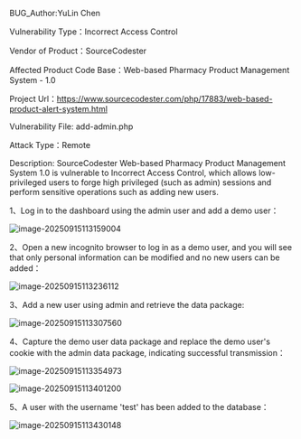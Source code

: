 BUG_Author:YuLin Chen

Vulnerability Type：Incorrect Access Control

Vendor of Product：SourceCodester

Affected Product Code Base：Web-based Pharmacy Product Management System - 1.0

Project Url：https://www.sourcecodester.com/php/17883/web-based-product-alert-system.html

Vulnerability File: add-admin.php

Attack Type：Remote

Description: SourceCodester Web-based Pharmacy Product Management System 1.0 is vulnerable to Incorrect Access Control, which allows low-privileged users to forge high privileged (such as admin) sessions and perform sensitive operations such as adding new users.

1、Log in to the dashboard using the admin user and add a demo user：

![image-20250915113159004](C:\Users\86183\AppData\Roaming\Typora\typora-user-images\image-20250915113159004.png)

2、Open a new incognito browser to log in as a demo user, and you will see that only personal information can be modified and no new users can be added：

![image-20250915113236112](C:\Users\86183\AppData\Roaming\Typora\typora-user-images\image-20250915113236112.png)

3、Add a new user using admin and retrieve the data package:

![image-20250915113307560](C:\Users\86183\AppData\Roaming\Typora\typora-user-images\image-20250915113307560.png)

4、Capture the demo user data package and replace the demo user's cookie with the admin data package, indicating successful transmission：

![image-20250915113354973](C:\Users\86183\AppData\Roaming\Typora\typora-user-images\image-20250915113354973.png)

![image-20250915113401200](C:\Users\86183\AppData\Roaming\Typora\typora-user-images\image-20250915113401200.png)

5、A user with the username 'test' has been added to the database：

![image-20250915113430148](C:\Users\86183\AppData\Roaming\Typora\typora-user-images\image-20250915113430148.png)

